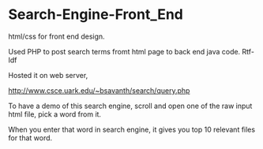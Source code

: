 # Search-Engine-Front_End

html/css for front end design.

Used PHP to post search terms fromt html page to back end java code.
Rtf-Idf

Hosted it on web server, 

http://www.csce.uark.edu/~bsavanth/search/query.php

To have a demo of this search engine, scroll and open one of the raw input html file, pick a word from it.

When you enter that word in search engine, it gives you top 10 relevant files for that word. 
